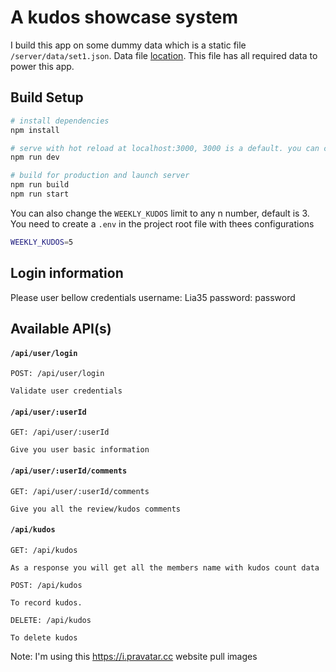 # A kudos showcase system

I build this app on some dummy data which is a static file `/server/data/set1.json`. Data file [location](https://github.com/suvradip/kudos/blob/master/server/data/set1.json). This file has all required data to power this app.

## Build Setup

```bash
# install dependencies
npm install

# serve with hot reload at localhost:3000, 3000 is a default. you can change it to different port.
npm run dev

# build for production and launch server
npm run build
npm run start
```

You can also change the `WEEKLY_KUDOS` limit to any n number, default is 3. You need to create a `.env` in the project root file with thees configurations

```bash
WEEKLY_KUDOS=5
```

## Login information

Please user bellow credentials
username: Lia35
password: password

## Available API(s)

#### `/api/user/login`

```
POST: /api/user/login

Validate user credentials
```

#### `/api/user/:userId`

```
GET: /api/user/:userId

Give you user basic information
```

#### `/api/user/:userId/comments`

```
GET: /api/user/:userId/comments

Give you all the review/kudos comments
```

#### `/api/kudos`

```
GET: /api/kudos

As a response you will get all the members name with kudos count data
```

```
POST: /api/kudos

To record kudos.
```

```
DELETE: /api/kudos

To delete kudos
```

Note: I'm using this https://i.pravatar.cc website pull images
